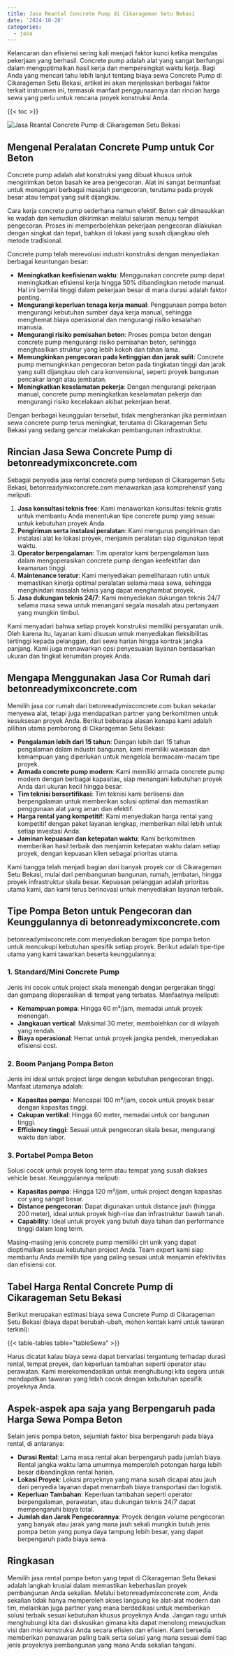 ```yaml
---
title: Jasa Reantal Concrete Pump di Cikarageman Setu Bekasi
date: '2024-10-28'
categories:
  - jasa
---
```


Kelancaran dan efisiensi sering kali menjadi faktor kunci ketika mengulas pekerjaan yang berhasil. Concrete pump adalah alat yang sangat berfungsi dalam mengoptimalkan hasil kerja dan mempersingkat waktu kerja. Bagi Anda yang mencari tahu lebih lanjut tentang biaya sewa Concrete Pump di Cikarageman Setu Bekasi, artikel ini akan menjelaskan berbagai faktor terkait instrumen ini, termasuk manfaat penggunaannya dan rincian harga sewa yang perlu untuk rencana proyek konstruksi Anda.

{{< toc >}}

![Jasa Reantal Concrete Pump di Cikarageman Setu Bekasi](https://betoncor8.github.io/pump/concrete-pump%20(11).png)

## Mengenal Peralatan Concrete Pump untuk Cor Beton

Concrete pump adalah alat konstruksi yang dibuat khusus untuk mengirimkan beton basah ke area pengecoran. Alat ini sangat bermanfaat untuk menangani berbagai masalah pengecoran, terutama pada proyek besar atau tempat yang sulit dijangkau.

Cara kerja concrete pump sederhana namun efektif. Beton cair dimasukkan ke wadah dan kemudian dikirimkan melalui saluran menuju tempat pengecoran. Proses ini memperbolehkan pekerjaan pengecoran dilakukan dengan singkat dan tepat, bahkan di lokasi yang susah dijangkau oleh metode tradisional.

Concrete pump telah merevolusi industri konstruksi dengan menyediakan berbagai keuntungan besar:

- **Meningkatkan keefisienan waktu**: Menggunakan concrete pump dapat meningkatkan efisiensi kerja hingga 50% dibandingkan metode manual. Hal ini bernilai tinggi dalam pekerjaan besar di mana durasi adalah faktor penting.
- **Mengurangi keperluan tenaga kerja manual**: Penggunaan pompa beton mengurangi kebutuhan sumber daya kerja manual, sehingga menghemat biaya operasional dan mengurangi risiko kesalahan manusia.
- **Mengurangi risiko pemisahan beton**: Proses pompa beton dengan concrete pump mengurangi risiko pemisahan beton, sehingga menghasilkan struktur yang lebih kokoh dan tahan lama.
- **Memungkinkan pengecoran pada ketinggian dan jarak sulit**: Concrete pump memungkinkan pengecoran beton pada tingkatan tinggi dan jarak yang sulit dijangkau oleh cara konvensional, seperti proyek bangunan pencakar langit atau jembatan.
- **Meningkatkan keselamatan pekerja**: Dengan mengurangi pekerjaan manual, concrete pump meningkatkan keselamatan pekerja dan mengurangi risiko kecelakaan akibat pekerjaan berat.

Dengan berbagai keunggulan tersebut, tidak mengherankan jika permintaan sewa concrete pump terus meningkat, terutama di Cikarageman Setu Bekasi yang sedang gencar melakukan pembangunan infrastruktur.

## Rincian Jasa Sewa Concrete Pump di betonreadymixconcrete.com

Sebagai penyedia jasa rental concrete pump terdepan di Cikarageman Setu Bekasi, betonreadymixconcrete.com menawarkan jasa komprehensif yang meliputi:

1. **Jasa konsultasi teknis free**: Kami menawarkan konsultasi teknis gratis untuk membantu Anda menentukan tipe concrete pump yang sesuai untuk kebutuhan proyek Anda.
2. **Pengiriman serta instalasi peralatan**: Kami mengurus pengiriman dan instalasi alat ke lokasi proyek, menjamin peralatan siap digunakan tepat waktu.
3. **Operator berpengalaman**: Tim operator kami berpengalaman luas dalam mengoperasikan concrete pump dengan keefektifan dan keamanan tinggi.
4. **Maintenance teratur**: Kami menyediakan pemeliharaan rutin untuk memastikan kinerja optimal peralatan selama masa sewa, sehingga menghindari masalah teknis yang dapat menghambat proyek.
5. **Jasa dukungan teknis 24/7**: Kami menyediakan dukungan teknis 24/7 selama masa sewa untuk menangani segala masalah atau pertanyaan yang mungkin timbul.

Kami menyadari bahwa setiap proyek konstruksi memiliki persyaratan unik. Oleh karena itu, layanan kami disusun untuk menyediakan fleksibilitas tertinggi kepada pelanggan, dari sewa harian hingga kontrak jangka panjang. Kami juga menawarkan opsi penyesuaian layanan berdasarkan ukuran dan tingkat kerumitan proyek Anda.

## Mengapa Menggunakan Jasa Cor Rumah dari betonreadymixconcrete.com

Memilih jasa cor rumah dari betonreadymixconcrete.com bukan sekadar menyewa alat, tetapi juga mendapatkan partner yang berkomitmen untuk kesuksesan proyek Anda. Berikut beberapa alasan kenapa kami adalah pilihan utama pemborong di Cikarageman Setu Bekasi:

- **Pengalaman lebih dari 15 tahun**: Dengan lebih dari 15 tahun pengalaman dalam industri bangunan, kami memiliki wawasan dan kemampuan yang diperlukan untuk mengelola bermacam-macam tipe proyek.
- **Armada concrete pump modern**: Kami memiliki armada concrete pump modern dengan berbagai kapasitas, siap menangani kebutuhan proyek Anda dari ukuran kecil hingga besar.
- **Tim teknisi bersertifikasi**: Tim teknisi kami berlisensi dan berpengalaman untuk memberikan solusi optimal dan memastikan penggunaan alat yang aman dan efektif.
- **Harga rental yang kompetitif**: Kami menyediakan harga rental yang kompetitif dengan paket layanan lengkap, memberikan nilai lebih untuk setiap investasi Anda.
- **Jaminan kepuasan dan ketepatan waktu**: Kami berkomitmen memberikan hasil terbaik dan menjamin ketepatan waktu dalam setiap proyek, dengan kepuasan klien sebagai prioritas utama.

Kami bangga telah menjadi bagian dari banyak proyek cor di Cikarageman Setu Bekasi, mulai dari pembangunan bangunan, rumah, jembatan, hingga proyek infrastruktur skala besar. Kepuasan pelanggan adalah prioritas utama kami, dan kami terus berinovasi untuk menyediakan layanan terbaik.

## Tipe Pompa Beton untuk Pengecoran dan Keunggulannya di betonreadymixconcrete.com

betonreadymixconcrete.com menyediakan beragam tipe pompa beton untuk mencukupi kebutuhan spesifik setiap proyek. Berikut adalah tipe-tipe utama yang kami tawarkan beserta keunggulannya:

### 1\. Standard/Mini Concrete Pump

Jenis ini cocok untuk project skala menengah dengan pergerakan tinggi dan gampang dioperasikan di tempat yang terbatas. Manfaatnya meliputi:

- **Kemampuan pompa**: Hingga 60 m³/jam, memadai untuk proyek menengah.
- **Jangkauan vertical**: Maksimal 30 meter, membolehkan cor di wilayah yang rendah.
- **Biaya operasional**: Hemat untuk proyek jangka pendek, menyediakan efisiensi cost.

### 2\. Boom Panjang Pompa Beton

Jenis ini ideal untuk project large dengan kebutuhan pengecoran tinggi. Manfaat utamanya adalah:

- **Kapasitas pompa**: Mencapai 100 m³/jam, cocok untuk proyek besar dengan kapasitas tinggi.
- **Cakupan vertikal**: Hingga 60 meter, memadai untuk cor bangunan tinggi.
- **Efficiency tinggi**: Sesuai untuk pengecoran skala besar, mengurangi waktu dan labor.

### 3\. Portabel Pompa Beton

Solusi cocok untuk proyek long term atau tempat yang susah diakses vehicle besar. Keunggulannya meliputi:

- **Kapasitas pompa**: Hingga 120 m³/jam, untuk project dengan kapasitas cor yang sangat besar.
- **Distance pengecoran**: Dapat digunakan untuk distance jauh (hingga 200 meter), ideal untuk proyek high-rise dan infrastruktur bawah tanah.
- **Capability**: Ideal untuk proyek yang butuh daya tahan dan performance tinggi dalam long term.

Masing-masing jenis concrete pump memiliki ciri unik yang dapat dioptimalkan sesuai kebutuhan project Anda. Team expert kami siap membantu Anda memilih tipe yang paling sesuai untuk menjamin efektivitas dan efisiensi cor.

## Tabel Harga Rental Concrete Pump di Cikarageman Setu Bekasi

Berikut merupakan estimasi biaya sewa Concrete Pump di Cikarageman Setu Bekasi (biaya dapat berubah-ubah, mohon kontak kami untuk tawaran terkini):

{{< table-tables table="tableSewa" >}}

Harus dicatat kalau biaya sewa dapat bervariasi tergantung terhadap durasi rental, tempat proyek, dan keperluan tambahan seperti operator atau perawatan. Kami merekomendasikan untuk menghubungi kita segera untuk mendapatkan tawaran yang lebih cocok dengan kebutuhan spesifik proyeknya Anda.

## Aspek-aspek apa saja yang Berpengaruh pada Harga Sewa Pompa Beton

Selain jenis pompa beton, sejumlah faktor bisa berpengaruh pada biaya rental, di antaranya:

- **Durasi Rental**: Lama masa rental akan berpengaruh pada jumlah biaya. Rental jangka waktu lama umumnya memperoleh potongan harga lebih besar dibandingkan rental harian.
- **Lokasi Proyek**: Lokasi proyeknya yang mana susah dicapai atau jauh dari penyedia layanan dapat menambah biaya transportasi dan logistik.
- **Keperluan Tambahan**: Keperluan tambahan seperti operator berpengalaman, perawatan, atau dukungan teknis 24/7 dapat mempengaruhi biaya total.
- **Jumlah dan Jarak Pengecorannya**: Proyek dengan volume pengecoran yang banyak atau jarak yang mana jauh sekali mungkin butuh jenis pompa beton yang punya daya tampung lebih besar, yang dapat berpengaruh pada biaya sewa.

## Ringkasan

Memilih jasa rental pompa beton yang tepat di Cikarageman Setu Bekasi adalah langkah krusial dalam memastikan keberhasilan proyek pembangunan Anda sekalian. Melalui betonreadymixconcrete.com, Anda sekalian tidak hanya memperoleh akses langsung ke alat-alat modern dan tim, melainkan juga partner yang mana berdedikasi untuk memberikan solusi terbaik sesuai kebutuhan khusus proyeknya Anda. Jangan ragu untuk menghubungi kita dan diskusikan gimana kita dapat menolong mewujudkan visi dan misi konstruksi Anda secara efisien dan efisien. Kami bersedia memberikan penawaran paling baik serta solusi yang mana sesuai demi tiap jenis proyeknya pembangunan yang mana Anda sekalian tangani.
